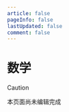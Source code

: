 ```yaml
---
article: false
pageInfo: false
lastUpdated: false
comment: false
---
```


# 数学

> [!caution]
> 本页面尚未编辑完成